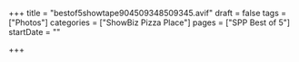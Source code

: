 +++
title = "bestof5showtape904509348509345.avif"
draft = false
tags = ["Photos"]
categories = ["ShowBiz Pizza Place"]
pages = ["SPP Best of 5"]
startDate = ""

+++
